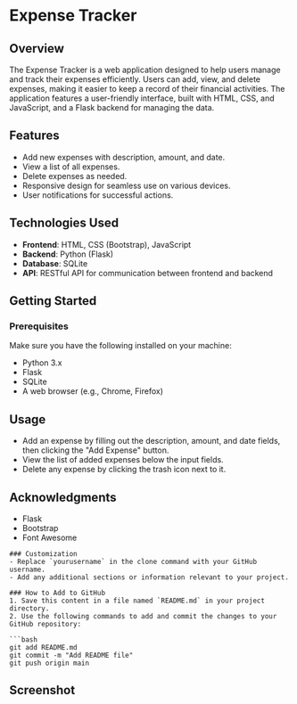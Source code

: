 # Expense Tracker

## Overview
The Expense Tracker is a web application designed to help users manage and track their expenses efficiently. Users can add, view, and delete expenses, making it easier to keep a record of their financial activities. The application features a user-friendly interface, built with HTML, CSS, and JavaScript, and a Flask backend for managing the data.

## Features
- Add new expenses with description, amount, and date.
- View a list of all expenses.
- Delete expenses as needed.
- Responsive design for seamless use on various devices.
- User notifications for successful actions.

## Technologies Used
- **Frontend**: HTML, CSS (Bootstrap), JavaScript
- **Backend**: Python (Flask)
- **Database**: SQLite
- **API**: RESTful API for communication between frontend and backend

## Getting Started

### Prerequisites
Make sure you have the following installed on your machine:
- Python 3.x
- Flask
- SQLite
- A web browser (e.g., Chrome, Firefox)

## Usage

- Add an expense by filling out the description, amount, and date fields, then clicking the "Add Expense" button.
- View the list of added expenses below the input fields.
- Delete any expense by clicking the trash icon next to it.

## Acknowledgments
- Flask
- Bootstrap
- Font Awesome

```
### Customization
- Replace `yourusername` in the clone command with your GitHub username.
- Add any additional sections or information relevant to your project.

### How to Add to GitHub
1. Save this content in a file named `README.md` in your project directory.
2. Use the following commands to add and commit the changes to your GitHub repository:

```bash
git add README.md
git commit -m "Add README file"
git push origin main
```
## Screenshot

